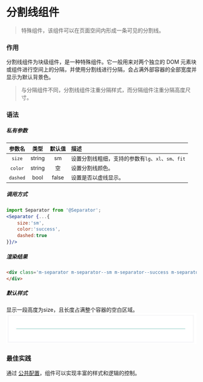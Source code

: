# 分割线组件
> 特殊组件，该组件可以在页面空间内形成一条可见的分割线。

### 作用
分割线组件为块级组件，是一种特殊组件。它一般用来对两个独立的 DOM 元素块或组件进行空间上的分隔，并使用分割线进行分隔，会占满外部容器的全部宽度并显示为默认背景色。
>与分隔组件不同，分割线组件注重分隔样式，而分隔组件注重分隔高度尺寸。

### 语法
##### 私有参数

| 参数名 | 类型 | 默认值 | 描述
| :-: | :-: | :-: | :- |
| `size` | string | sm | 设置分割线粗细，支持的参数有`lg`、`xl`、`sm`、`fit` |
| `color` | string | 空 | 设置分割线颜色。|
| `dashed` | bool | false | 设置是否以虚线显示。|

##### 调用方式
``` jsx
import Separator from '@Separator';
<Separator {...{
    size:'sm',
    color:'success',
    dashed:true
}}/>
```
##### 渲染结果
``` html
<div class='m-separator m-separator--sm m-separator--success m-separator-dashed'>
</div>
```
##### 默认样式
显示一段高度为size，且长度占满整个容器的空白区域。
![](./_image/2018-06-21-14-42-00.jpg)
### 最佳实践
通过 [公共配置](../ch1/public.md)，组件可以实现丰富的样式和逻辑的控制。